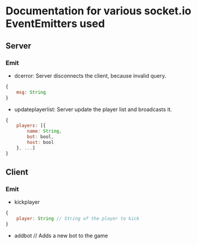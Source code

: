# Documentation for various socket.io EventEmitters used

## Server
### Emit
- dcerror: Server disconnects the client, because invalid query.
```js
{
    msg: String
}
```

- updateplayerlist: Server update the player list and broadcasts it.
```js
{
    players: [{
        name: String,
        bot: bool,
        host: bool
    }, ...]
}
```

## Client
### Emit
- kickplayer
```js
{
    player: String // String of the player to kick
}
```

- addbot // Adds a new bot to the game
